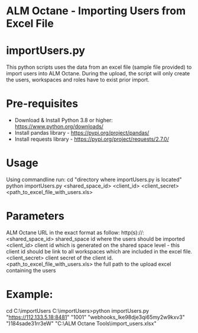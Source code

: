 # ALM Octane - Importing Users from Excel File
# importUsers.py
This python scripts uses the data from an excel file (sample file provided) to import users into ALM Octane. During the upload, the script will only create the users, workspaces and roles have to exist prior import. 

# Pre-requisites
- Download & Install Python 3.8 or higher: https://www.python.org/downloads/
- Install pandas library - https://pypi.org/project/pandas/
- Install requests library - https://pypi.org/project/requests/2.7.0/

# Usage
Using commandline run:
cd "directory where importUsers.py is located"
python importUsers.py <url> <shared_space_id> <client_id> <client_secret> <path_to_excel_file_with_users.xls>

# Parameters
<url> ALM Octane URL in the exact format as follow: http(s)://<serverhost>:<port> 
<shared_space_id> shared_space id where the users should be imported
<client_id> client id which is generated on the shared space level - this client id should be link to all workspaces which are included in the excel file.
<client_secret> client secret of the client id.
<path_to_excel_file_with_users.xls> the full path to the upload excel containing the users

# Example: 
cd C:\importUsers
C:\importUsers>python importUsers.py "https://112.133.5.18:8481" "1001" "webhooks_lke98dje3qi65my2w9kxv3" ")184sade31rr3eW" "C:\\ALM Octane Tools\\import_users.xlsx"


